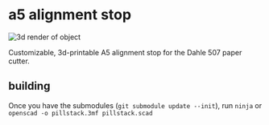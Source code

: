 # a5 alignment stop

![3d render of object](https://qguv.github.io/a5-stop/img/a5-stop.png)

Customizable, 3d-printable A5 alignment stop for the Dahle 507 paper cutter.

## building

Once you have the submodules (`git submodule update --init`), run `ninja` or `openscad -o pillstack.3mf pillstack.scad`
